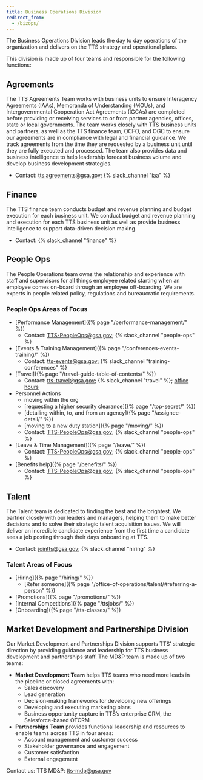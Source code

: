 ```yaml
---
title: Business Operations Division
redirect_from:
  - /bizops/
---
```


The Business Operations Division leads the day to day operations of the
organization and delivers on the TTS strategy and operational plans.

This division is made up of four teams and responsible for the following
functions:

## Agreements

The TTS Agreements Team works with business units to ensure Interagency
Agreements (IAAs), Memoranda of Understanding (MOUs), and Intergovernmental
Cooperation Act Agreements (IGCAs) are completed before providing or receiving
services to or from partner agencies, offices, state or local governments. The
team works closely with TTS business units and partners, as well as the TTS
finance team, OCFO, and OGC to ensure our agreements are in compliance with
legal and financial guidance. We track agreements from the time they are
requested by a business unit until they are fully executed and processed. The
team also provides data and business intelligence to help leadership forecast
business volume and develop business development strategies.

- Contact: tts.agreements@gsa.gov; {% slack_channel "iaa" %}

## Finance

The TTS finance team conducts budget and revenue planning and budget execution
for each business unit. We conduct budget and revenue planning and execution for
each TTS business unit as well as provide business intelligence to support
data-driven decision making.

- Contact: {% slack_channel "finance" %}

## People Ops

The People Operations team owns the relationship and experience with staff and
supervisors for all things employee related starting when an employee comes
on-board through an employee off-boarding. We are experts in people related
policy, regulations and bureaucratic requirements.

### People Ops Areas of Focus

- [Performance Management]({% page "/performance-management/" %})
  - Contact: TTS-PeopleOps@gsa.gov; {% slack_channel "people-ops" %}
- [Events & Training Management]({% page "/conferences-events-training/" %})
  - Contact: tts-events@gsa.gov; {% slack_channel "training-conferences" %}
- [Travel]({% page "/travel-guide-table-of-contents/" %})
  - Contact: tts-travel@gsa.gov; {% slack_channel "travel" %};
    [office hours](https://calendar.google.com/calendar/u/0/selfsched?cid=ZGplbWlsYS5tY2NyYXlAZ3NhLmdvdg)
- Personnel Actions
  - moving within the org
  - [requesting a higher security clearance]({% page "/top-secret/" %})
  - [detailing within, to, and from an agency]({% page "/assignee-detail/" %})
  - [moving to a new duty station]({% page "/moving/" %})
  - Contact: TTS-PeopleOps@gsa.gov; {% slack_channel "people-ops" %}
- [Leave & Time Management]({% page "/leave/" %})
  - Contact: TTS-PeopleOps@gsa.gov; {% slack_channel "people-ops" %}
- [Benefits help]({% page "/benefits/" %})
  - Contact: TTS-PeopleOps@gsa.gov; {% slack_channel "people-ops" %}

## Talent

The Talent team is dedicated to finding the best and the brightest. We partner
closely with our leaders and managers, helping them to make better decisions and
to solve their strategic talent acquisition issues. We will deliver an
incredible candidate experience from the first time a candidate sees a job
posting through their days onboarding at TTS.

- Contact: jointts@gsa.gov; {% slack_channel "hiring" %}

### Talent Areas of Focus

- [Hiring]({% page "/hiring/" %})
  - [Refer
    someone]({% page "/office-of-operations/talent/#referring-a-person" %})
- [Promotions]({% page "/promotions/" %})
- [Internal Competitions]({% page "/ttsjobs/" %})
- [Onboarding]({% page "/tts-classes/" %})

## Market Development and Partnerships Division
Our Market Development and Partnerships Division supports TTS’ strategic direction by providing guidance and leadership for TTS business development and partnerships staff. The MD&P team is made up of two teams:
- **Market Development Team** helps TTS teams who need more leads in the pipeline or closed agreements with:
  - Sales discovery
  - Lead generation
  - Decision-making frameworks for developing new offerings
  - Developing and executing marketing plans
  - Business opportunity capture in TTS’s enterprise CRM, the Salesforce-based OTCRM
- **Partnerships Team** provides functional leadership and resources to enable teams across TTS in four areas:
  - Account management and customer success
  - Stakeholder governance and engagement
  - Customer satisfaction
  - External engagement

Contact us: TTS MD&P: [tts-mdp@gsa.gov](mailto:tts-mdp@gsa.gov)


